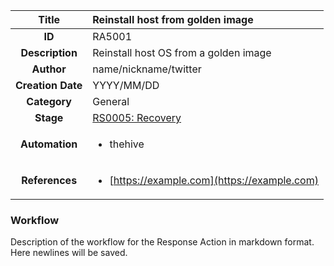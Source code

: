 | Title                       | Reinstall host from golden image         |
|:---------------------------:|:--------------------|
| **ID**                      | RA5001            |
| **Description**             | Reinstall host OS from a golden image   |
| **Author**                  | name/nickname/twitter        |
| **Creation Date**           | YYYY/MM/DD |
| **Category**                | General      |
| **Stage**                   |[RS0005: Recovery](../Response_Stages/RS0005.md)| 
| **Automation** |<ul><li>thehive</li></ul>|
| **References** |<ul><li>[https://example.com](https://example.com)</li></ul>|

### Workflow

Description of the workflow for the Response Action in markdown format.  
Here newlines will be saved.  
